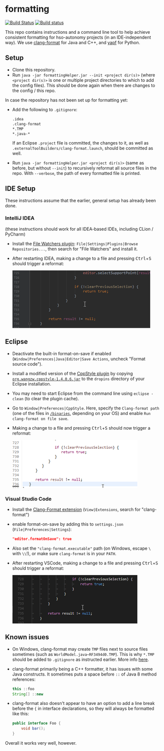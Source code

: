 # formatting

[![Build Status](https://travis-ci.org/HSOAutonomy/formatting.png)](https://travis-ci.org/HSOAutonomy/formatting) [![Build status](https://ci.appveyor.com/api/projects/status/xx70nsj0tl0cm92g?svg=true)](https://ci.appveyor.com/project/HSOAutonomy/formatting)

This repo contains instructions and a command line tool to help achieve consistent formatting for hso-autonomy projects (in an IDE-independent way). We use [clang-format](https://clang.llvm.org/docs/ClangFormat.html) for Java and C++, and [yapf](https://github.com/google/yapf) for Python.

## Setup

- Clone this repository.
- Run `java -jar formattingHelper.jar --init <project dir(s)>` (where `<project dir(s)>` is one or multiple project directories to which to add the config files). This should be done again when there are changes to the config / this repo.

In case the repository has not been set up for formatting yet:

- Add the following to `.gitignore`:

  ```
  .idea
  .clang-format
  *.TMP
  *.java-*
  ```

  If an Eclipse `.project` file is committed, the changes to it, as well as `.externalToolBuilders/clang-format.launch`, should be committed as well.

- Run `java -jar formattingHelper.jar <project dir(s)>` (same as before, but without `--init`) to recursively reformat all source files in the repo. With `--verbose`, the path of every formatted file is printed.

## IDE Setup

These instructions assume that the earlier, general setup has already been done.

### IntelliJ IDEA

(these instructions should work for all IDEA-based IDEs, including CLion / PyCharm)

- Install the [File Watchers plugin](https://plugins.jetbrains.com/plugin/7177-file-watchers): `File|Settings|Plugins|Browse Repositories...`, then search for "File Watchers" and install it.
- After restarting IDEA, making a change to a file and pressing <kbd>Ctrl</kbd>+<kbd>S</kbd> should trigger a reformat:

  ![](images/idea.gif)

## Eclipse

- Deactivate the built-in format-on-save if enabled (`Window|Preferences|Java|Editor|Save Actions`, uncheck "Format source code").
- Install a modified version of the [CppStyle plugin](https://github.com/wangzw/CppStyle/) by copying [`org.wangzw.cppstyle-1.4.0.6.jar`](org.wangzw.cppstyle-1.4.0.6.jar) to the `dropins` directory of your Eclipse installation.
- You may need to start Eclipse from the command line using `eclipse -clean` (to clear the plugin cache).
- Go to `Window|Preferences|CppStyle`. Here, specify the `Clang-format path` (one of the files in [`/binaries`](/binaries), depending on your OS) and enable `Run clang-format on file save`.
- Making a change to a file and pressing <kbd>Ctrl</kbd>+<kbd>S</kbd> should now trigger a reformat:

  ![](images/eclipse.gif)

### Visual Studio Code

- Install the [Clang-Format extension](https://marketplace.visualstudio.com/items?itemName=xaver.clang-format) (`View|Extensions`, search for "clang-format")
- enable format-on-save by adding this to `settings.json` (`File|Preferences|Settings`):

  ```json
  "editor.formatOnSave": true
  ```

- Also set the `"clang-format.executable"` path (on Windows, escape `\` with `\\`!), or make sure `clang-format` is in your `PATH`.
- After restarting VSCode, making a change to a file and pressing <kbd>Ctrl</kbd>+<kbd>S</kbd> should trigger a reformat:

  ![](images/vscode.gif)

## Known issues

- On Windows, clang-format may create `TMP` files next to source files sometimes (such as `WorldModel.java~RF3494d0.TMP`). This is why `*.TMP` should be added to `.gitignore` as instructed earlier. More info [here](https://bugs.llvm.org//show_bug.cgi?id=26286).

- clang-format primarily being a C++ formatter, it has issues with some Java constructs. It sometimes puts a space before `::` of Java 8 method references:

  ```java
  this ::foo
  String[] ::new
  ```

- clang-format also doesn't appear to have an option to add a line break before the `{` in interface declarations, so they will always be formatted like this:

  ```java
  public interface Foo {
      void bar();
  }
  ```

Overall it works very well, however.
